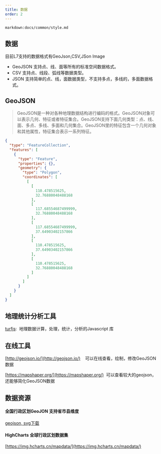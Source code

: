 ```yaml
---
title: 数据
order: 2
---
```

`markdown:docs/common/style.md`
## 数据

目前L7支持的数据格式有GeoJson,CSV,JSon Image

- GeoJSON 支持点、线、面等所有的标准空间数据格式。
- CSV 支持点、线段、弧线等数据类型。
- JSON 支持简单的点、线，面数据类型，不支持多点，多线的，多面数据格式。


## GeoJSON

> GeoJSON是一种对各种地理数据结构进行编码的格式。GeoJSON对象可以表示几何、特征或者特征集合。GeoJSON支持下面几何类型：点、线、面、多点、多线、多面和几何集合。GeoJSON里的特征包含一个几何对象和其他属性，特征集合表示一系列特征。



```json
{
  "type": "FeatureCollection",
  "features": [
    {
      "type": "Feature",
      "properties": {},
      "geometry": {
        "type": "Polygon",
        "coordinates": [
          [
            [
              110.478515625,
              32.76880048488168
            ],
            [
              117.68554687499999,
              32.76880048488168
            ],
            [
              117.68554687499999,
              37.64903402157866
            ],
            [
              110.478515625,
              37.64903402157866
            ],
            [
              110.478515625,
              32.76880048488168
            ]
          ]
        ]
      }
    }
  ]
}
```

## 地理统计分析工具
[turfjs](http://turfjs.org/):  地理数据计算，处理，统计，分析的Javascript 库

## 在线工具

[http://geojson.io/](http://geojson.io/)    可以在线查看，绘制，修改GeoJSON数据

[https://mapshaper.org/](https://mapshaper.org/)  可以查看较大的geojson，还能够简化GeoJSON数据

## 数据资源

#### 全国行政区划GeoJON 支持省市县维度 
[geojson, svg下载](http://datav.aliyun.com/tools/atlas/#&lat=33.50475906922609&lng=104.32617187499999&zoom=4)

#### HighCharts 全球行政区划数据集

[https://img.hcharts.cn/mapdata/](https://img.hcharts.cn/mapdata/)
